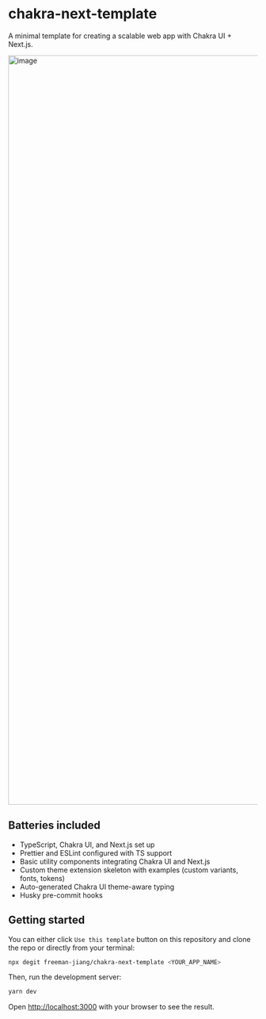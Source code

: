 # chakra-next-template

A minimal template for creating a scalable web app with Chakra UI + Next.js.

<img width="1512" alt="image" src="https://user-images.githubusercontent.com/56516912/164778481-da46b750-accb-4b33-91a7-df51435d74c0.png">

## Batteries included

- TypeScript, Chakra UI, and Next.js set up
- Prettier and ESLint configured with TS support
- Basic utility components integrating Chakra UI and Next.js
- Custom theme extension skeleton with examples (custom variants, fonts, tokens)
- Auto-generated Chakra UI theme-aware typing
- Husky pre-commit hooks

## Getting started

You can either click `Use this template` button on this repository and clone the repo or directly from your terminal:

```bash
npx degit freeman-jiang/chakra-next-template <YOUR_APP_NAME>
```

Then, run the development server:

```bash
yarn dev
```

Open [http://localhost:3000](http://localhost:3000) with your browser to see the result.
